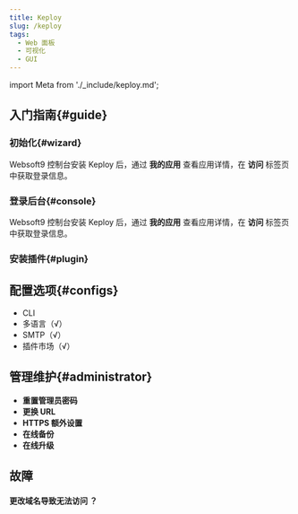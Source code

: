 ```yaml
---
title: Keploy
slug: /keploy
tags:
  - Web 面板
  - 可视化
  - GUI
---
```


import Meta from './_include/keploy.md';

<Meta name="meta" />

## 入门指南{#guide}

### 初始化{#wizard}

Websoft9 控制台安装 Keploy 后，通过 **我的应用** 查看应用详情，在 **访问** 标签页中获取登录信息。  

### 登录后台{#console}

Websoft9 控制台安装 Keploy 后，通过 **我的应用** 查看应用详情，在 **访问** 标签页中获取登录信息。  

### 安装插件{#plugin}

## 配置选项{#configs}

- CLI
- 多语言（√）
- SMTP（√）
- 插件市场（√）

## 管理维护{#administrator}

- **重置管理员密码**
- **更换 URL**
- **HTTPS 额外设置**
- **在线备份**
- **在线升级**

## 故障

#### 更改域名导致无法访问 ？